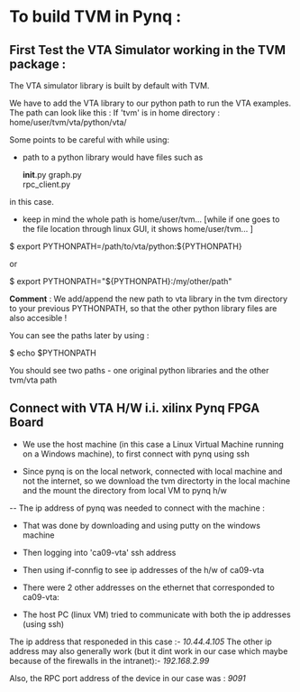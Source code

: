 
# To build TVM in Pynq :



## First Test the VTA Simulator working in the TVM package :


The VTA simulator library is built by default with TVM. 

We have to add the VTA library to our python path to run the VTA examples. The path can look like this :
If 'tvm' is in home directory :
home/user/tvm/vta/python/vta/

Some points to be careful with while using:

* path to a python library would have files such as 

    __init__.py
    graph.py  
    rpc_client.py

in this case.

* keep in mind the whole path is home/user/tvm... [while if one goes to the file location through linux GUI, it shows home/user/tvm... ] 

$ export PYTHONPATH=/path/to/vta/python:${PYTHONPATH}

or 

$ export PYTHONPATH="${PYTHONPATH}:/my/other/path"


__Comment__ : We add/append the new path to vta library in the tvm directory to your previous PYTHONPATH, so that the other python library files are also accesible !

You can see the paths later by using :

$ echo $PYTHONPATH

You should see two paths - one original python libraries and the other tvm/vta path


## Connect with VTA H/W i.i. xilinx Pynq FPGA Board

*  We use the host machine (in this case a Linux Virtual Machine running on a Windows machine), to first connect with pynq using ssh

*  Since pynq is on the local network, connected with local machine and not the internet, so we download the tvm directorty in the local machine and the mount the directory from local VM to pynq h/w

-- The ip address of pynq was needed to connect with the machine :

* That was done by downloading and using putty on the windows machine

* Then logging into 'ca09-vta' ssh address

* Then using if-connfig to see ip addresses of the h/w of ca09-vta
* There were 2 other addresses on the ethernet that corresponded to ca09-vta:

* The host PC (linux VM) tried to communicate with both the ip addresses (using ssh)

The ip address that responeded in this case :- *10.44.4.105*
The other ip address may also generally work (but it dint work in our case which maybe because of the firewalls in the intranet):- *192.168.2.99*

Also, the RPC port address of the device in our case was : *9091*


